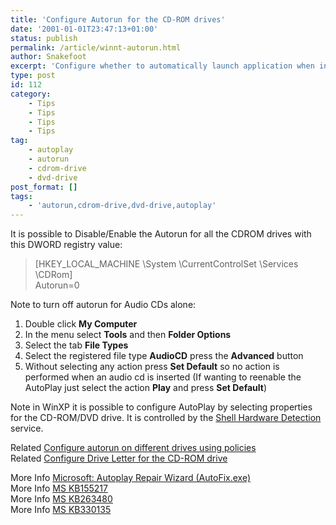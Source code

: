```yaml
---
title: 'Configure Autorun for the CD-ROM drives'
date: '2001-01-01T23:47:13+01:00'
status: publish
permalink: /article/winnt-autorun.html
author: Snakefoot
excerpt: 'Configure whether to automatically launch application when inserting a CD or DVD disk.'
type: post
id: 112
category:
    - Tips
    - Tips
    - Tips
    - Tips
tag:
    - autoplay
    - autorun
    - cdrom-drive
    - dvd-drive
post_format: []
tags:
    - 'autorun,cdrom-drive,dvd-drive,autoplay'
---
```

It is possible to Disable/Enable the Autorun for all the CDROM drives with this DWORD registry value:

> \[HKEY\_LOCAL\_MACHINE \\System \\CurrentControlSet \\Services \\CDRom\]  
>  Autorun=0

 Note to turn off autorun for Audio CDs alone:
1. Double click **My Computer**
2. In the menu select **Tools** and then **Folder Options**
3. Select the tab **File Types**
4. Select the registered file type **AudioCD** press the **Advanced** button
5. Without selecting any action press **Set Default** so no action is performed when an audio cd is inserted (If wanting to reenable the AutoPlay just select the action **Play** and press **Set Default**)
 
 Note in WinXP it is possible to configure AutoPlay by selecting properties for the CD-ROM/DVD drive. It is controlled by the [Shell Hardware Detection](/article/winnt-services-shellhwdetection.html) service.  
  
 Related [Configure autorun on different drives using policies](/article/autorun-policies.html)  
 Related [Configure Drive Letter for the CD-ROM drive](/article/assign-drive-letter.html)  
  
 More Info [Microsoft: Autoplay Repair Wizard (AutoFix.exe)](http://www.microsoft.com/downloads/details.aspx?FamilyID=c680a7b6-e8fa-45c4-a171-1b389cfacdad)  
 More Info [MS KB155217](http://support.microsoft.com/kb/155217 "How to Enable or Disable Automatically Running CD-ROMs [Q155217]")  
 More Info [MS KB263480](http://support.microsoft.com/kb/263480 "Backup Runs Very Slow on IDE-Based (ATAPI) Tape Drives and Verification Operations May Not Work [Q263480]")  
 More Info [MS KB330135](http://support.microsoft.com/kb/330135 "The AutoRun or AutoPlay Feature Does Not Work [Q330135]")  